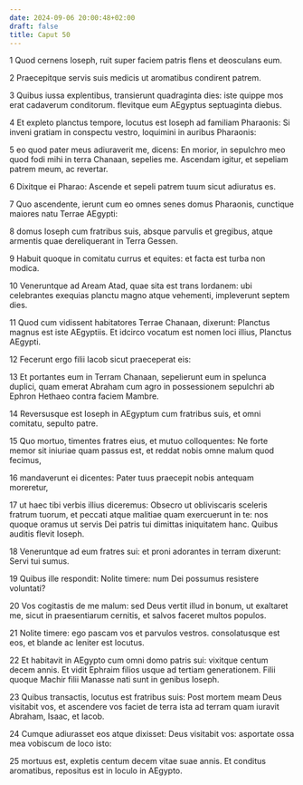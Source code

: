 ```yaml
---
date: 2024-09-06 20:00:48+02:00
draft: false
title: Caput 50
---
```





1 Quod cernens Ioseph, ruit super faciem patris flens et deosculans eum.

2 Praecepitque servis suis medicis ut aromatibus condirent patrem.

3 Quibus iussa explentibus, transierunt quadraginta dies: iste quippe mos erat cadaverum conditorum. flevitque eum AEgyptus septuaginta diebus.

4 Et expleto planctus tempore, locutus est Ioseph ad familiam Pharaonis: Si inveni gratiam in conspectu vestro, loquimini in auribus Pharaonis:

5 eo quod pater meus adiuraverit me, dicens: En morior, in sepulchro meo quod fodi mihi in terra Chanaan, sepelies me. Ascendam igitur, et sepeliam patrem meum, ac revertar.

6 Dixitque ei Pharao: Ascende et sepeli patrem tuum sicut adiuratus es.

7 Quo ascendente, ierunt cum eo omnes senes domus Pharaonis, cunctique maiores natu Terrae AEgypti:

8 domus Ioseph cum fratribus suis, absque parvulis et gregibus, atque armentis quae dereliquerant in Terra Gessen.

9 Habuit quoque in comitatu currus et equites: et facta est turba non modica.

10 Veneruntque ad Aream Atad, quae sita est trans Iordanem: ubi celebrantes exequias planctu magno atque vehementi, impleverunt septem dies.

11 Quod cum vidissent habitatores Terrae Chanaan, dixerunt: Planctus magnus est iste AEgyptiis. Et idcirco vocatum est nomen loci illius, Planctus AEgypti.

12 Fecerunt ergo filii Iacob sicut praeceperat eis:

13 Et portantes eum in Terram Chanaan, sepelierunt eum in spelunca duplici, quam emerat Abraham cum agro in possessionem sepulchri ab Ephron Hethaeo contra faciem Mambre.

14 Reversusque est Ioseph in AEgyptum cum fratribus suis, et omni comitatu, sepulto patre.

15 Quo mortuo, timentes fratres eius, et mutuo colloquentes: Ne forte memor sit iniuriae quam passus est, et reddat nobis omne malum quod fecimus,

16 mandaverunt ei dicentes: Pater tuus praecepit nobis antequam moreretur,

17 ut haec tibi verbis illius diceremus: Obsecro ut obliviscaris sceleris fratrum tuorum, et peccati atque malitiae quam exercuerunt in te: nos quoque oramus ut servis Dei patris tui dimittas iniquitatem hanc. Quibus auditis flevit Ioseph.

18 Veneruntque ad eum fratres sui: et proni adorantes in terram dixerunt: Servi tui sumus.

19 Quibus ille respondit: Nolite timere: num Dei possumus resistere voluntati?

20 Vos cogitastis de me malum: sed Deus vertit illud in bonum, ut exaltaret me, sicut in praesentiarum cernitis, et salvos faceret multos populos.

21 Nolite timere: ego pascam vos et parvulos vestros. consolatusque est eos, et blande ac leniter est locutus.

22 Et habitavit in AEgypto cum omni domo patris sui: vixitque centum decem annis. Et vidit Ephraim filios usque ad tertiam generationem. Filii quoque Machir filii Manasse nati sunt in genibus Ioseph.

23 Quibus transactis, locutus est fratribus suis: Post mortem meam Deus visitabit vos, et ascendere vos faciet de terra ista ad terram quam iuravit Abraham, Isaac, et Iacob.

24 Cumque adiurasset eos atque dixisset: Deus visitabit vos: asportate ossa mea vobiscum de loco isto:

25 mortuus est, expletis centum decem vitae suae annis. Et conditus aromatibus, repositus est in loculo in AEgypto.

